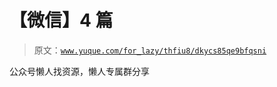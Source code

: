 # 【微信】4 篇

> 原文：[`www.yuque.com/for_lazy/thfiu8/dkycs85qe9bfqsni`](https://www.yuque.com/for_lazy/thfiu8/dkycs85qe9bfqsni)

公众号懒人找资源，懒人专属群分享